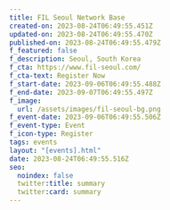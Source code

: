 ```yaml
---
title: FIL Seoul Network Base
created-on: 2023-08-24T06:49:55.451Z
updated-on: 2023-08-24T06:49:55.470Z
published-on: 2023-08-24T06:49:55.479Z
f_featured: false
f_description: Seoul, South Korea
f_cta: https://www.fil-seoul.com/
f_cta-text: Register Now
f_start-date: 2023-09-06T06:49:55.488Z
f_end-date: 2023-09-07T06:49:55.497Z
f_image:
  url: /assets/images/fil-seoul-bg.png
f_event-date: 2023-09-06T06:49:55.506Z
f_event-type: Event
f_icon-type: Register
tags: events
layout: "[events].html"
date: 2023-08-24T06:49:55.516Z
seo:
  noindex: false
  twitter:title: summary
  twitter:card: summary
---
```

